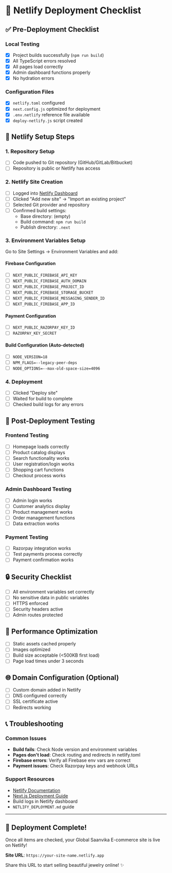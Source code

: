 # 🚀 Netlify Deployment Checklist

## ✅ Pre-Deployment Checklist

### Local Testing
- [x] Project builds successfully (`npm run build`)
- [x] All TypeScript errors resolved
- [x] All pages load correctly
- [x] Admin dashboard functions properly
- [x] No hydration errors

### Configuration Files
- [x] `netlify.toml` configured
- [x] `next.config.js` optimized for deployment
- [x] `.env.netlify` reference file available
- [x] `deploy-netlify.js` script created

## 🔧 Netlify Setup Steps

### 1. Repository Setup
- [ ] Code pushed to Git repository (GitHub/GitLab/Bitbucket)
- [ ] Repository is public or Netlify has access

### 2. Netlify Site Creation
- [ ] Logged into [Netlify Dashboard](https://app.netlify.com/)
- [ ] Clicked "Add new site" → "Import an existing project"
- [ ] Selected Git provider and repository
- [ ] Confirmed build settings:
  - Base directory: (empty)
  - Build command: `npm run build`
  - Publish directory: `.next`

### 3. Environment Variables Setup
Go to Site Settings → Environment Variables and add:

#### Firebase Configuration
- [ ] `NEXT_PUBLIC_FIREBASE_API_KEY`
- [ ] `NEXT_PUBLIC_FIREBASE_AUTH_DOMAIN`
- [ ] `NEXT_PUBLIC_FIREBASE_PROJECT_ID`
- [ ] `NEXT_PUBLIC_FIREBASE_STORAGE_BUCKET`
- [ ] `NEXT_PUBLIC_FIREBASE_MESSAGING_SENDER_ID`
- [ ] `NEXT_PUBLIC_FIREBASE_APP_ID`

#### Payment Configuration
- [ ] `NEXT_PUBLIC_RAZORPAY_KEY_ID`
- [ ] `RAZORPAY_KEY_SECRET`

#### Build Configuration (Auto-detected)
- [ ] `NODE_VERSION=18`
- [ ] `NPM_FLAGS=--legacy-peer-deps`
- [ ] `NODE_OPTIONS=--max-old-space-size=4096`

### 4. Deployment
- [ ] Clicked "Deploy site"
- [ ] Waited for build to complete
- [ ] Checked build logs for any errors

## 🧪 Post-Deployment Testing

### Frontend Testing
- [ ] Homepage loads correctly
- [ ] Product catalog displays
- [ ] Search functionality works
- [ ] User registration/login works
- [ ] Shopping cart functions
- [ ] Checkout process works

### Admin Dashboard Testing
- [ ] Admin login works
- [ ] Customer analytics display
- [ ] Product management works
- [ ] Order management functions
- [ ] Data extraction works

### Payment Testing
- [ ] Razorpay integration works
- [ ] Test payments process correctly
- [ ] Payment confirmation works

## 🔒 Security Checklist

- [ ] All environment variables set correctly
- [ ] No sensitive data in public variables
- [ ] HTTPS enforced
- [ ] Security headers active
- [ ] Admin routes protected

## 🎯 Performance Optimization

- [ ] Static assets cached properly
- [ ] Images optimized
- [ ] Build size acceptable (<500KB first load)
- [ ] Page load times under 3 seconds

## 🌐 Domain Configuration (Optional)

- [ ] Custom domain added in Netlify
- [ ] DNS configured correctly
- [ ] SSL certificate active
- [ ] Redirects working

## 📞 Troubleshooting

### Common Issues
- **Build fails**: Check Node version and environment variables
- **Pages don't load**: Check routing and redirects in netlify.toml
- **Firebase errors**: Verify all Firebase env vars are correct
- **Payment issues**: Check Razorpay keys and webhook URLs

### Support Resources
- [Netlify Documentation](https://docs.netlify.com/)
- [Next.js Deployment Guide](https://nextjs.org/docs/deployment)
- Build logs in Netlify dashboard
- `NETLIFY_DEPLOYMENT.md` guide

---

## 🎉 Deployment Complete!

Once all items are checked, your Global Saanvika E-commerce site is live on Netlify!

**Site URL**: `https://your-site-name.netlify.app`

Share this URL to start selling beautiful jewelry online! ✨
